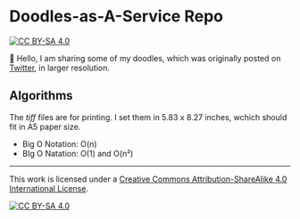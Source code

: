 # Doodles-as-A-Service Repo

[![CC BY-SA 4.0][cc-by-sa-shield]][cc-by-sa]

👋 Hello, I am sharing some of my doodles, which was originally posted on [Twitter](https://twitter.com/girlie_mac), in larger resolution.

## Algorithms

The *tiff* files are for printing. I set them in 5.83 x 8.27 inches, wchich should fit in A5 paper size.

- Big O Notation: O(n)
- BIg O Natation: O(1) and O(n²)


---

This work is licensed under a [Creative Commons Attribution-ShareAlike 4.0
International License][cc-by-sa].

[![CC BY-SA 4.0][cc-by-sa-image]][cc-by-sa]

[cc-by-sa]: http://creativecommons.org/licenses/by-sa/4.0/
[cc-by-sa-image]: https://licensebuttons.net/l/by-sa/4.0/88x31.png
[cc-by-sa-shield]: https://img.shields.io/badge/License-CC%20BY--SA%204.0-lightgrey.svg